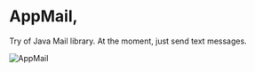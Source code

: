 # AppMail, 

Try of Java Mail library.
At the moment, just send text messages.

![AppMail](https://user-images.githubusercontent.com/52868996/70591434-25bdbe80-1ba4-11ea-979a-efec24bffdc7.png)
